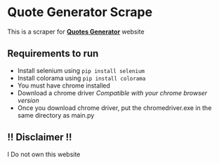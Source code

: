 # Quote Generator Scrape
This is a scraper for **[Quotes Generator](https://quotes-generator.com/quotes-generator.php])** website

## Requirements to run
- Install selenium using `pip install selenium`
- Install colorama using `pip install colorama`
- You must have chrome installed
- Download a chrome driver *Compatible with your chrome browser version*
- Once you download chrome driver, put the chromedriver.exe in the same directory as main.py

## !! Disclaimer !!
I Do not own this website
